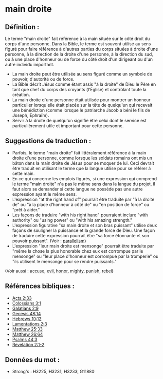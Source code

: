 # main droite

## Définition :

Le terme "main droite" fait référence à la main située sur le côté droit du corps d'une personne. Dans la Bible, le terme est souvent utilisé au sens figuré pour faire référence à d'autres parties du corps situées à droite d'une personne, à la direction de la droite d'une personne, à la direction du sud, ou à une place d'honneur ou de force du côté droit d'un dirigeant ou d'un autre individu important.

* La main droite peut être utilisée au sens figuré comme un symbole de pouvoir, d'autorité ou de force.
* La Bible décrit Jésus comme étant assis "à la droite" de Dieu le Père en tant que chef du corps des croyants (l'Église) et contrôlant toute la création.
* La main droite d'une personne était utilisée pour montrer un honneur particulier lorsqu'elle était placée sur la tête de quelqu'un qui recevait une bénédiction (comme lorsque le patriarche Jacob a béni le fils de Joseph, Ephraïm).
* Servir à la droite de quelqu'un signifie être celui dont le service est particulièrement utile et important pour cette personne.

## Suggestions de traduction :

* Parfois, le terme "main droite" fait littéralement référence à la main droite d'une personne, comme lorsque les soldats romains ont mis un bâton dans la main droite de Jésus pour se moquer de lui. Ceci devrait être traduit en utilisant le terme que la langue utilise pour se référer à cette main.
* En ce qui concerne les emplois figurés, si une expression qui comprend le terme "main droite" n'a pas le même sens dans la langue du projet, il faut alors se demander si cette langue ne possède pas une autre expression ayant le même sens.
* L'expression "at the right hand of" pourrait être traduite par "à la droite de" ou "à la place d'honneur à côté de" ou "en position de force" ou "prêt à aider."
* Les façons de traduire "with his right hand" pourraient inclure "with authority" ou "using power" ou "with his amazing strength."
* L'expression figurative "sa main droite et son bras puissant" utilise deux façons de souligner la puissance et la grande force de Dieu. Une façon de traduire cette expression pourrait être "sa force étonnante et son pouvoir puissant". (Voir : [parallelism](rc://en/ta/man/translate/figs-parallelism))
* L'expression "leur main droite est mensonge" pourrait être traduite par "même la chose la plus honorable chez eux est corrompue par le mensonge" ou "leur place d'honneur est corrompue par la tromperie" ou "ils utilisent le mensonge pour se rendre puissants."

(Voir aussi : [accuse](../other/accuse.md), [evil](../kt/evil.md), [honor](../kt/honor.md), [mighty](../other/mighty.md), [punish](../other/punish.md), [rebel](../other/rebel.md))

## Références bibliques :

* [Acts 2:33](rc://en/tn/help/act/02/33)
* [Colossians 3:1](rc://en/tn/help/col/03/01)
* [Galatians 2:9](rc://en/tn/help/gal/02/09)
* [Genesis 48:14](rc://en/tn/help/gen/48/14)
* [Hebrews 10:12](rc://en/tn/help/heb/10/12)
* [Lamentations 2:3](rc://en/tn/help/lam/02/03)
* [Matthew 25:33](rc://en/tn/help/mat/25/33)
* [Matthew 26:64](rc://en/tn/help/mat/26/64)
* [Psalms 44:3](rc://en/tn/help/psa/044/03)
* [Revelation 2:1-2](rc://en/tn/help/rev/02/01)

## Données du mot :

* Strong's : H3225, H3231, H3233, G11880
